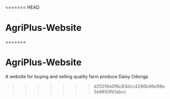 <<<<<<< HEAD
# AgriPlus-Website
=======
# AgriPlus-Website
A website for buying and selling quality farm produce
Daisy Odongp
>>>>>>> d25016e0f6c83dcc4286b96e98e3e8850fb1abcc
